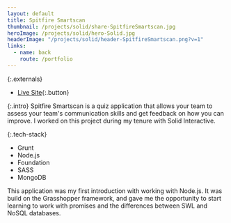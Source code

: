 ```yaml
---
layout: default
title: Spitfire Smartscan
thumbnail: /projects/solid/share-SpitfireSmartscan.jpg
heroImage: /projects/solid/hero-Solid.jpg
headerImage: "/projects/solid/header-SpitfireSmartscan.png?v=1"
links:
  - name: back
    route: /portfolio
---
```

{:.externals}
 - [Live Site](http://spitfiresmartscan.org/){:.button}

{:.intro}
Spitfire Smartscan is a quiz application that allows your team to assess your team's communication skills and get feedback on how you can improve. I worked on this project during my tenure with Solid Interactive.

{:.tech-stack}
 - Grunt
 - Node.js
 - Foundation
 - SASS
 - MongoDB

This application was my first introduction with working with Node.js. It was build on the Grasshopper framework, and gave me the opportunity to start learning to work with promises and the differences between SWL and NoSQL databases.
